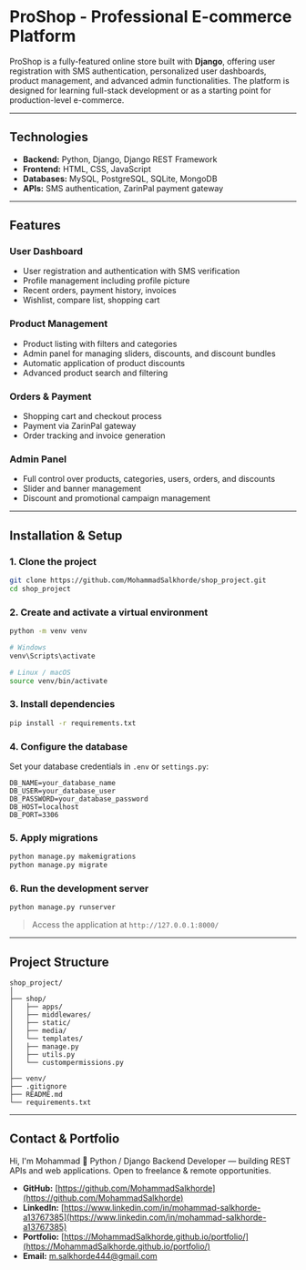 # ProShop - Professional E-commerce Platform

ProShop is a fully-featured online store built with **Django**, offering user registration with SMS authentication, personalized user dashboards, product management, and advanced admin functionalities. The platform is designed for learning full-stack development or as a starting point for production-level e-commerce.

---

## Technologies

* **Backend:** Python, Django, Django REST Framework
* **Frontend:** HTML, CSS, JavaScript
* **Databases:** MySQL, PostgreSQL, SQLite, MongoDB
* **APIs:** SMS authentication, ZarinPal payment gateway

---

## Features

### User Dashboard

* User registration and authentication with SMS verification
* Profile management including profile picture
* Recent orders, payment history, invoices
* Wishlist, compare list, shopping cart

### Product Management

* Product listing with filters and categories
* Admin panel for managing sliders, discounts, and discount bundles
* Automatic application of product discounts
* Advanced product search and filtering

### Orders & Payment

* Shopping cart and checkout process
* Payment via ZarinPal gateway
* Order tracking and invoice generation

### Admin Panel

* Full control over products, categories, users, orders, and discounts
* Slider and banner management
* Discount and promotional campaign management

---

## Installation & Setup

### 1. Clone the project

```bash
git clone https://github.com/MohammadSalkhorde/shop_project.git
cd shop_project
```

### 2. Create and activate a virtual environment

```bash
python -m venv venv

# Windows
venv\Scripts\activate

# Linux / macOS
source venv/bin/activate
```

### 3. Install dependencies

```bash
pip install -r requirements.txt
```

### 4. Configure the database

Set your database credentials in `.env` or `settings.py`:

```
DB_NAME=your_database_name
DB_USER=your_database_user
DB_PASSWORD=your_database_password
DB_HOST=localhost
DB_PORT=3306
```

### 5. Apply migrations

```bash
python manage.py makemigrations
python manage.py migrate
```

### 6. Run the development server

```bash
python manage.py runserver
```

> Access the application at `http://127.0.0.1:8000/`

---

## Project Structure

```
shop_project/
│
├── shop/
│   ├── apps/
│   ├── middlewares/
│   ├── static/
│   ├── media/
│   └── templates/
│   ├── manage.py
│   ├── utils.py
│   └── custompermissions.py
│
├── venv/
├── .gitignore
├── README.md
└── requirements.txt
```

---

## Contact & Portfolio

Hi, I'm Mohammad 👋
Python / Django Backend Developer — building REST APIs and web applications.
Open to freelance & remote opportunities.

* **GitHub:** [https://github.com/MohammadSalkhorde](https://github.com/MohammadSalkhorde)
* **LinkedIn:** [https://www.linkedin.com/in/mohammad-salkhorde-a13767385](https://www.linkedin.com/in/mohammad-salkhorde-a13767385)
* **Portfolio:** [https://MohammadSalkhorde.github.io/portfolio/](https://MohammadSalkhorde.github.io/portfolio/)
* **Email:** [m.salkhorde444@gmail.com](mailto:m.salkhorde444@gmail.com)
